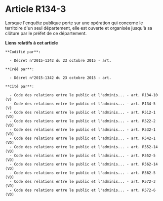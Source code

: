 # Article R134-3

Lorsque l'enquête publique porte sur une opération qui concerne le territoire d'un seul département, elle est ouverte et
organisée jusqu'à sa clôture par le préfet de ce département.

**Liens relatifs à cet article**

	**Codifié par**:

	  - Décret n°2015-1342 du 23 octobre 2015 - art.

	**Créé par**:

	  - Décret n°2015-1342 du 23 octobre 2015 - art.

	**Cité par**:

	  - Code des relations entre le public et l'adminis... - art. R134-10 (V)
	  - Code des relations entre le public et l'adminis... - art. R134-5 (V)
	  - Code des relations entre le public et l'adminis... - art. R512-1 (VD)
	  - Code des relations entre le public et l'adminis... - art. R522-2 (VD)
	  - Code des relations entre le public et l'adminis... - art. R532-1 (VD)
	  - Code des relations entre le public et l'adminis... - art. R542-1 (VD)
	  - Code des relations entre le public et l'adminis... - art. R552-14 (VD)
	  - Code des relations entre le public et l'adminis... - art. R552-5 (VD)
	  - Code des relations entre le public et l'adminis... - art. R562-14 (VD)
	  - Code des relations entre le public et l'adminis... - art. R562-5 (VD)
	  - Code des relations entre le public et l'adminis... - art. R572-3 (VD)
	  - Code des relations entre le public et l'adminis... - art. R572-6 (VD)

